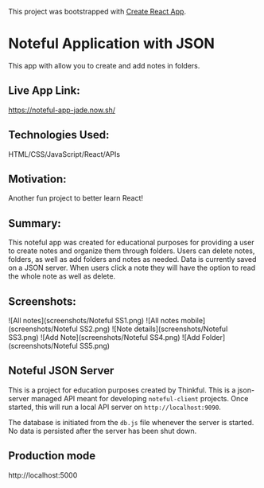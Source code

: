 This project was bootstrapped with [Create React App](https://github.com/facebook/create-react-app).

# Noteful Application with JSON
This app with allow you to create and add notes in folders.  

## Live App Link:  
https://noteful-app-jade.now.sh/

## Technologies Used:
HTML/CSS/JavaScript/React/APIs

## Motivation:  
Another fun project to better learn React!

## Summary: 
This noteful app was created for educational purposes for providing a user to create notes and organize them through folders.  Users can delete notes, folders, as well as add folders and notes as needed.  Data is currently saved on a JSON server.  When users click a note they will have the option to read the whole note as well as delete.  

## Screenshots:  
![All notes](screenshots/Noteful SS1.png)
![All notes mobile](screenshots/Noteful SS2.png)
![Note details](screenshots/Noteful SS3.png)
![Add Note](screenshots/Noteful SS4.png)
![Add Folder](screenshots/Noteful SS5.png)

## Noteful JSON Server
This is a project for education purposes created by Thinkful.
This is a json-server managed API meant for developing `noteful-client` projects.
Once started, this will run a local API server on `http://localhost:9090`.

The database is initiated from the `db.js` file whenever the server is started. No data is persisted after the server has been shut down.

## Production mode
http://localhost:5000
